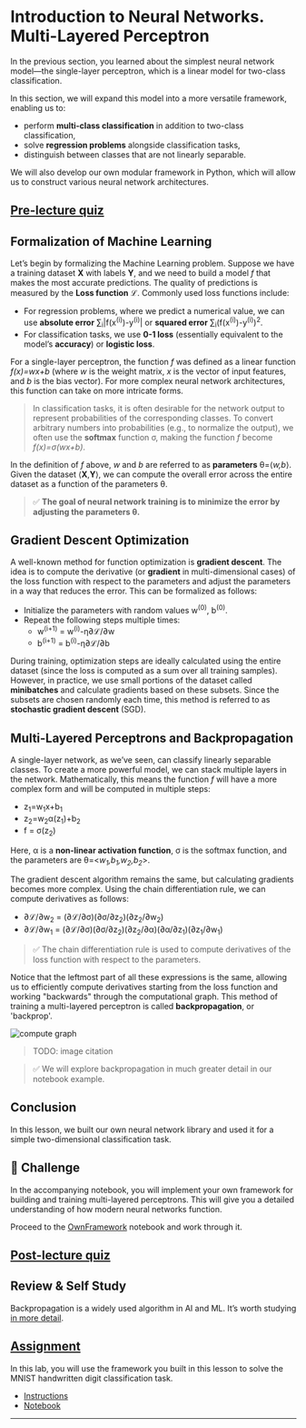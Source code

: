 <!--
CO_OP_TRANSLATOR_METADATA:
{
  "original_hash": "789d6c3fb6fc7948a470b33078a5983a",
  "translation_date": "2025-09-23T11:51:20+00:00",
  "source_file": "lessons/3-NeuralNetworks/04-OwnFramework/README.md",
  "language_code": "en"
}
-->
# Introduction to Neural Networks. Multi-Layered Perceptron

In the previous section, you learned about the simplest neural network model—the single-layer perceptron, which is a linear model for two-class classification.

In this section, we will expand this model into a more versatile framework, enabling us to:

* perform **multi-class classification** in addition to two-class classification,
* solve **regression problems** alongside classification tasks,
* distinguish between classes that are not linearly separable.

We will also develop our own modular framework in Python, which will allow us to construct various neural network architectures.

## [Pre-lecture quiz](https://ff-quizzes.netlify.app/en/ai/quiz/7)

## Formalization of Machine Learning

Let’s begin by formalizing the Machine Learning problem. Suppose we have a training dataset **X** with labels **Y**, and we need to build a model *f* that makes the most accurate predictions. The quality of predictions is measured by the **Loss function** &lagran;. Commonly used loss functions include:

* For regression problems, where we predict a numerical value, we can use **absolute error** &sum;<sub>i</sub>|f(x<sup>(i)</sup>)-y<sup>(i)</sup>| or **squared error** &sum;<sub>i</sub>(f(x<sup>(i)</sup>)-y<sup>(i)</sup>)<sup>2</sup>.
* For classification tasks, we use **0-1 loss** (essentially equivalent to the model’s **accuracy**) or **logistic loss**.

For a single-layer perceptron, the function *f* was defined as a linear function *f(x)=wx+b* (where *w* is the weight matrix, *x* is the vector of input features, and *b* is the bias vector). For more complex neural network architectures, this function can take on more intricate forms.

> In classification tasks, it is often desirable for the network output to represent probabilities of the corresponding classes. To convert arbitrary numbers into probabilities (e.g., to normalize the output), we often use the **softmax** function &sigma;, making the function *f* become *f(x)=&sigma;(wx+b)*.

In the definition of *f* above, *w* and *b* are referred to as **parameters** &theta;=⟨*w,b*⟩. Given the dataset ⟨**X**,**Y**⟩, we can compute the overall error across the entire dataset as a function of the parameters &theta;.

> ✅ **The goal of neural network training is to minimize the error by adjusting the parameters &theta;.**

## Gradient Descent Optimization

A well-known method for function optimization is **gradient descent**. The idea is to compute the derivative (or **gradient** in multi-dimensional cases) of the loss function with respect to the parameters and adjust the parameters in a way that reduces the error. This can be formalized as follows:

* Initialize the parameters with random values w<sup>(0)</sup>, b<sup>(0)</sup>.
* Repeat the following steps multiple times:
    - w<sup>(i+1)</sup> = w<sup>(i)</sup>-&eta;&part;&lagran;/&part;w
    - b<sup>(i+1)</sup> = b<sup>(i)</sup>-&eta;&part;&lagran;/&part;b

During training, optimization steps are ideally calculated using the entire dataset (since the loss is computed as a sum over all training samples). However, in practice, we use small portions of the dataset called **minibatches** and calculate gradients based on these subsets. Since the subsets are chosen randomly each time, this method is referred to as **stochastic gradient descent** (SGD).

## Multi-Layered Perceptrons and Backpropagation

A single-layer network, as we’ve seen, can classify linearly separable classes. To create a more powerful model, we can stack multiple layers in the network. Mathematically, this means the function *f* will have a more complex form and will be computed in multiple steps:
* z<sub>1</sub>=w<sub>1</sub>x+b<sub>1</sub>
* z<sub>2</sub>=w<sub>2</sub>&alpha;(z<sub>1</sub>)+b<sub>2</sub>
* f = &sigma;(z<sub>2</sub>)

Here, &alpha; is a **non-linear activation function**, &sigma; is the softmax function, and the parameters are &theta;=<*w<sub>1</sub>,b<sub>1</sub>,w<sub>2</sub>,b<sub>2</sub>*>.

The gradient descent algorithm remains the same, but calculating gradients becomes more complex. Using the chain differentiation rule, we can compute derivatives as follows:

* &part;&lagran;/&part;w<sub>2</sub> = (&part;&lagran;/&part;&sigma;)(&part;&sigma;/&part;z<sub>2</sub>)(&part;z<sub>2</sub>/&part;w<sub>2</sub>)
* &part;&lagran;/&part;w<sub>1</sub> = (&part;&lagran;/&part;&sigma;)(&part;&sigma;/&part;z<sub>2</sub>)(&part;z<sub>2</sub>/&part;&alpha;)(&part;&alpha;/&part;z<sub>1</sub>)(&part;z<sub>1</sub>/&part;w<sub>1</sub>)

> ✅ The chain differentiation rule is used to compute derivatives of the loss function with respect to the parameters.

Notice that the leftmost part of all these expressions is the same, allowing us to efficiently compute derivatives starting from the loss function and working "backwards" through the computational graph. This method of training a multi-layered perceptron is called **backpropagation**, or 'backprop'.

<img alt="compute graph" src="images/ComputeGraphGrad.png"/>

> TODO: image citation

> ✅ We will explore backpropagation in much greater detail in our notebook example.

## Conclusion

In this lesson, we built our own neural network library and used it for a simple two-dimensional classification task.

## 🚀 Challenge

In the accompanying notebook, you will implement your own framework for building and training multi-layered perceptrons. This will give you a detailed understanding of how modern neural networks function.

Proceed to the [OwnFramework](OwnFramework.ipynb) notebook and work through it.

## [Post-lecture quiz](https://ff-quizzes.netlify.app/en/ai/quiz/8)

## Review & Self Study

Backpropagation is a widely used algorithm in AI and ML. It’s worth studying [in more detail](https://wikipedia.org/wiki/Backpropagation).

## [Assignment](lab/README.md)

In this lab, you will use the framework you built in this lesson to solve the MNIST handwritten digit classification task.

* [Instructions](lab/README.md)
* [Notebook](lab/MyFW_MNIST.ipynb)

---

